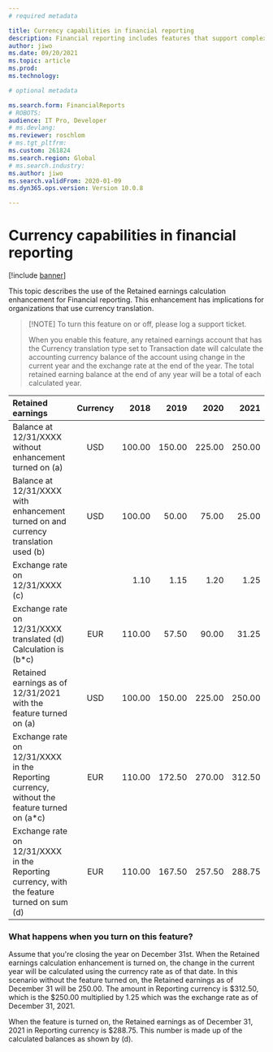 ```yaml
---
# required metadata

title: Currency capabilities in financial reporting
description: Financial reporting includes features that support complex currency reporting requirements.
author: jiwo
ms.date: 09/20/2021
ms.topic: article
ms.prod: 
ms.technology: 

# optional metadata

ms.search.form: FinancialReports
# ROBOTS: 
audience: IT Pro, Developer
# ms.devlang: 
ms.reviewer: roschlom
# ms.tgt_pltfrm: 
ms.custom: 261824
ms.search.region: Global
# ms.search.industry: 
ms.author: jiwo
ms.search.validFrom: 2020-01-09
ms.dyn365.ops.version: Version 10.0.8

---
```


# Currency capabilities in financial reporting

[!include [banner](../includes/banner.md)]

This topic describes the use of the Retained earnings calculation enhancement for Financial reporting. This enhancement has implications for organizations that use currency translation.

> [!NOTE] To turn this feature on or off, please log a support ticket. 
> 
> When you enable this feature, any retained earnings account that has the Currency translation type set to Transaction date will calculate the accounting currency balance of the account using change in the current year and the exchange rate at the end of the year. The total retained earning balance at the end of any year will be a total of each calculated year. 

|     Retained   earnings                                                                             	|     Currency    	|     2018      	|     2019      	|     2020      	|     2021      	|
|:----------------------------------------------------------------------------------------------------	|:----------------:	|---------------:	|---------------:	|---------------:	|---------------:	|
|     Balance at   12/31/XXXX without enhancement turned on (a)                                       	|     USD         	|     100.00    	|     150.00    	|     225.00    	|     250.00    	|
|     Balance at   12/31/XXXX with enhancement turned on and currency translation used (b)            	|     USD         	|     100.00    	|     50.00     	|     75.00     	|     25.00     	|
|     Exchange rate   on 12/31/XXXX (c)                                                               	|                 	|     1.10      	|     1.15      	|     1.20      	|     1.25      	|
|     Exchange rate   on 12/31/XXXX translated (d) Calculation is (b*c)                               	|     EUR         	|     110.00    	|     57.50     	|     90.00     	|     31.25     	|
|     Retained   earnings as of 12/31/2021 with the feature turned on (a)                             	|     USD         	|     100.00    	|     150.00    	|     225.00    	|     250.00    	|
|     Exchange rate   on 12/31/XXXX in the Reporting currency, without the feature turned on (a*c)    	|     EUR         	|     110.00    	|     172.50    	|     270.00    	|     312.50    	|
|     Exchange rate   on 12/31/XXXX in the Reporting currency, with the feature turned on sum (d)     	|     EUR         	|     110.00    	|     167.50    	|     257.50    	|     288.75    	|

### What happens when you turn on this feature?
Assume that you're closing the year on December 31st. When the Retained earnings calculation enhancement is turned on, the change in the current year will be calculated using the currency rate as of that date. In this scenario without the feature turned on, the Retained earnings as of December 31 will be 250.00. The amount in Reporting currency is $312.50, which is the $250.00 multiplied by 1.25 which was the exchange rate as of December 31, 2021. 

When the feature is turned on, the Retained earnings as of December 31, 2021 in Reporting currency is $288.75. This number is made up of the calculated balances as shown by (d). 

   
